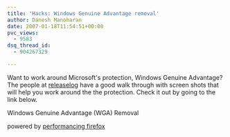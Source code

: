 ```yaml
---
title: 'Hacks: Windows Genuine Advantage removal'
author: Danesh Manoharan
date: 2007-01-18T11:54:51+00:00
pvc_views:
  - 9583
dsq_thread_id:
  - 904267329

---
```

Want to work around Microsoft's protection, Windows Genuine Advantage? The people at [releaselog][1] have a good walk through with screen shots that will help you work around the the protection. Check it out by going to the link below.

Windows Genuine Advantage (WGA) Removal

<p class="poweredbyperformancing">
  powered by <a href="http://performancing.com/firefox">performancing firefox</a>
</p>

 [1]: http://www.rlslog.net/